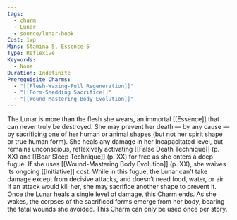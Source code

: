 ```yaml
---
tags:
  - charm
  - Lunar
  - source/lunar-book
Cost: 1wp
Mins: Stamina 5, Essence 5
Type: Reflexive
Keywords:
  - None
Duration: Indefinite
Prerequisite Charms:
  - "[[Flesh-Waxing-Full Regeneration]]"
  - "[[Form-Shedding Sacrifice]]"
  - "[[Wound-Mastering Body Evolution]]"
---
```

The Lunar is more than the flesh she wears, an immortal [[Essence]] that can never truly be destroyed. She may prevent her death — by any cause — by sacrificing one of her human or animal shapes (but not her spirit shape or true human form). She heals any damage in her Incapacitated level, but remains unconscious, reflexively activating [[False Death Technique]] (p. XX) and [[Bear Sleep Technique]] (p. XX) for free as she enters a deep fugue. If she uses [[Wound-Mastering Body Evolution]] (p. XX), she waives its ongoing [[Initiative]] cost. While in this fugue, the Lunar can’t take damage except from decisive attacks, and doesn’t need food, water, or air. If an attack would kill her, she may sacrifice another shape to prevent it. Once the Lunar heals a single level of damage, this Charm ends. As she wakes, the corpses of the sacrificed forms emerge from her body, bearing the fatal wounds she avoided. This Charm can only be used once per story.